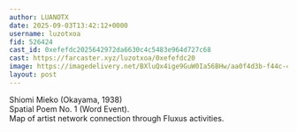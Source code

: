 ```yaml
---
author: LUANOTX
date: 2025-09-03T13:42:12+0000
username: luzotxoa
fid: 526424
cast_id: 0xefefdc2025642972da6630c4c5483e964d727c68
cast: https://farcaster.xyz/luzotxoa/0xefefdc20
image: https://imagedelivery.net/BXluQx4ige9GuW0Ia56BHw/aa0f4d3b-f44c-4058-0372-3348abf5f900/original
layout: post
---
```

Shiomi Mieko (Okayama, 1938)  
Spatial Poem No. 1 (Word Event).   
Map of artist network connection through Fluxus activities.  

<img src='https://imagedelivery.net/BXluQx4ige9GuW0Ia56BHw/aa0f4d3b-f44c-4058-0372-3348abf5f900/original' alt='' referrerpolicy='no-referrer'/>